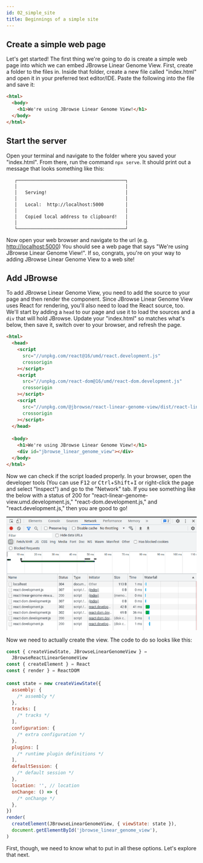 ```yaml
---
id: 02_simple_site
title: Beginnings of a simple site
---
```


## Create a simple web page

Let's get started! The first thing we're going to do is create a simple web page
into which we can embed JBrowse Linear Genome View. First, create a folder to
the files in. Inside that folder, create a new file called "index.html" and open
it in your preferred text editor/IDE. Paste the following into the file and save
it:

```html title="index.html"
<html>
  <body>
    <h1>We're using JBrowse Linear Genome View!</h1>
  </body>
</html>
```

## Start the server

Open your terminal and navigate to the folder where you saved your "index.html".
From there, run the command `npx serve`. It should print out a message that
looks something like this:

```
   ┌────────────────────────────────────────┐
   │                                        │
   │   Serving!                             │
   │                                        │
   │   Local:  http://localhost:5000        │
   │                                        │
   │   Copied local address to clipboard!   │
   │                                        │
   └────────────────────────────────────────┘
```

Now open your web browser and navigate to the url (e.g.
[http://localhost:5000](http://localhost:5000)) You should see a web page that
says "We're using JBrowse Linear Genome View!". If so, congrats, you're on your
way to adding JBrowse Linear Genome View to a web site!

## Add JBrowse

To add JBrowse Linear Genome View, you need to add the source to your page and
then render the component. Since JBrowse Linear Genome View uses React for
rendering, you'll also need to load the React source, too. We'll start by adding
a `head` to our page and use it to load the sources and a `div` that will hold
JBrowse. Update your "index.html" so matches what's below, then save it, switch
over to your browser, and refresh the page.

```html {2-16,19} title="index.html"
<html>
  <head>
    <script
      src="//unpkg.com/react@16/umd/react.development.js"
      crossorigin
    ></script>
    <script
      src="//unpkg.com/react-dom@16/umd/react-dom.development.js"
      crossorigin
    ></script>
    <script
      src="//unpkg.com/@jbrowse/react-linear-genome-view/dist/react-linear-genome-view.umd.development.js"
      crossorigin
    ></script>
  </head>

  <body>
    <h1>We're using JBrowse Linear Genome View!</h1>
    <div id="jbrowse_linear_genome_view"></div>
  </body>
</html>
```

Now we can check if the script loaded properly. In your browser, open the
developer tools (You can use <kbd>F12</kbd> or
<kbd>Ctrl</kbd>+<kbd>Shift</kbd>+<kbd>I</kbd> or right-click the page and select
"Inspect") and go to the "Network" tab. If you see something like the below with
a status of 200 for "react-linear-genome-view.umd.development.js,"
"react-dom.development.js," and "react.development.js," then you are good to go!

![Network tab of developer tools showing that scripts have loaded correctly](./img/network_success.png)

Now we need to actually create the view. The code to do so looks like this:

```javascript
const { createViewState, JBrowseLinearGenomeView } =
  JBrowseReactLinearGenomeView
const { createElement } = React
const { render } = ReactDOM

const state = new createViewState({
  assembly: {
    /* assembly */
  },
  tracks: [
    /* tracks */
  ],
  configuration: {
    /* extra configuration */
  },
  plugins: [
    /* runtime plugin definitions */
  ],
  defaultSession: {
    /* default session */
  },
  location: '', // location
  onChange: () => {
    /* onChange */
  },
})
render(
  createElement(JBrowseLinearGenomeView, { viewState: state }),
  document.getElementById('jbrowse_linear_genome_view'),
)
```

First, though, we need to know what to put in all these options. Let's explore
that next.
